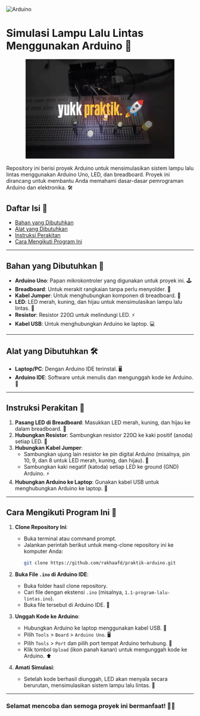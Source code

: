 ![Arduino](https://img.shields.io/badge/Arduino_IDE-2.3.2-blue)

# Simulasi Lampu Lalu Lintas Menggunakan Arduino 🚦

<p align="center">
<img src="readme.gif" alt="gif" width="400" />
</p>

Repository ini berisi proyek Arduino untuk mensimulasikan sistem lampu lalu lintas menggunakan Arduino Uno, LED, dan breadboard. Proyek ini dirancang untuk membantu Anda memahami dasar-dasar pemrograman Arduino dan elektronika. 🛠️

## Daftar Isi 📑
- [Bahan yang Dibutuhkan](#bahan-yang-dibutuhkan-)
- [Alat yang Dibutuhkan](#alat-yang-dibutuhkan-)
- [Instruksi Perakitan](#instruksi-perakitan-)
- [Cara Mengikuti Program Ini](#cara-mengikuti-program-ini-)

---

## Bahan yang Dibutuhkan 🛒
- **Arduino Uno**: Papan mikrokontroler yang digunakan untuk proyek ini. 🕹️
- **Breadboard**: Untuk merakit rangkaian tanpa perlu menyolder. 🧩
- **Kabel Jumper**: Untuk menghubungkan komponen di breadboard. 🔌
- **LED**: LED merah, kuning, dan hijau untuk mensimulasikan lampu lalu lintas. 🚨
- **Resistor**: Resistor 220Ω untuk melindungi LED. ⚡
- **Kabel USB**: Untuk menghubungkan Arduino ke laptop. 💻

---

## Alat yang Dibutuhkan 🛠️
- **Laptop/PC**: Dengan Arduino IDE terinstal. 🖥️
- **Arduino IDE**: Software untuk menulis dan mengunggah kode ke Arduino. 📂

---

## Instruksi Perakitan 🔧
1. **Pasang LED di Breadboard**: Masukkan LED merah, kuning, dan hijau ke dalam breadboard. 🚦
2. **Hubungkan Resistor**: Sambungkan resistor 220Ω ke kaki positif (anoda) setiap LED. 🔗
3. **Hubungkan Kabel Jumper**:
   - Sambungkan ujung lain resistor ke pin digital Arduino (misalnya, pin 10, 9, dan 8 untuk LED merah, kuning, dan hijau). 📍
   - Sambungkan kaki negatif (katoda) setiap LED ke ground (GND) Arduino. ⚡
4. **Hubungkan Arduino ke Laptop**: Gunakan kabel USB untuk menghubungkan Arduino ke laptop. 🔌

---

## Cara Mengikuti Program Ini 🚀
1. **Clone Repository Ini**:
   - Buka terminal atau command prompt.
   - Jalankan perintah berikut untuk meng-clone repository ini ke komputer Anda:
     ```bash
     git clone https://github.com/rakhaafd/praktik-arduino.git
     ```

2. **Buka File `.ino` di Arduino IDE**:
   - Buka folder hasil clone repository.
   - Cari file dengan ekstensi `.ino` (misalnya, `1.1-program-lalu-lintas.ino`).
   - Buka file tersebut di Arduino IDE. 📂

3. **Unggah Kode ke Arduino**:
   - Hubungkan Arduino ke laptop menggunakan kabel USB. 🔌
   - Pilih `Tools` > `Board` > `Arduino Uno`. 🖥️
   - Pilih `Tools` > `Port` dan pilih port tempat Arduino terhubung. 📍
   - Klik tombol `Upload` (ikon panah kanan) untuk mengunggah kode ke Arduino. ⬆️

4. **Amati Simulasi**:
   - Setelah kode berhasil diunggah, LED akan menyala secara berurutan, mensimulasikan sistem lampu lalu lintas. 🚦

---

### Selamat mencoba dan semoga proyek ini bermanfaat! 🚀✨

